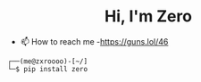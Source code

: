 <h1 align="center">Hi, I'm Zero</h1>



- 📫 How to reach me 
 -https://guns.lol/46


```
┌──(me@zxroooo)-[~/]
└─$ pip install zero 
```
